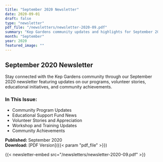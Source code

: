 ```yaml
---
title: "September 2020 Newsletter"
date: 2020-09-01
draft: false
type: "newsletter"
pdf_file: "/newsletters/newsletter-2020-09.pdf"
summary: "Kep Gardens community updates and highlights for September 2020"
month: "September"
year: 2020
featured_image: ""
---
```


## September 2020 Newsletter

Stay connected with the Kep Gardens community through our September 2020 newsletter featuring updates on our programs, volunteer stories, educational initiatives, and community achievements.

### In This Issue:
- Community Program Updates
- Educational Support Fund News
- Volunteer Stories and Appreciation
- Workshop and Training Updates
- Community Achievements

**Published:** September 2020  
**Download:** [PDF Version]({{< param "pdf_file" >}})

{{< newsletter-embed src="/newsletters/newsletter-2020-09.pdf" >}}
